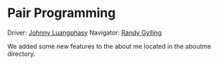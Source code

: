 # Pair Programming

Driver: [Johnny Luangphasy](https://github.com/jluangphasy)
Navigator: [Randy Gylling](https://github.com/rgylling)

We added some new features to the about me located in the aboutme directory.
